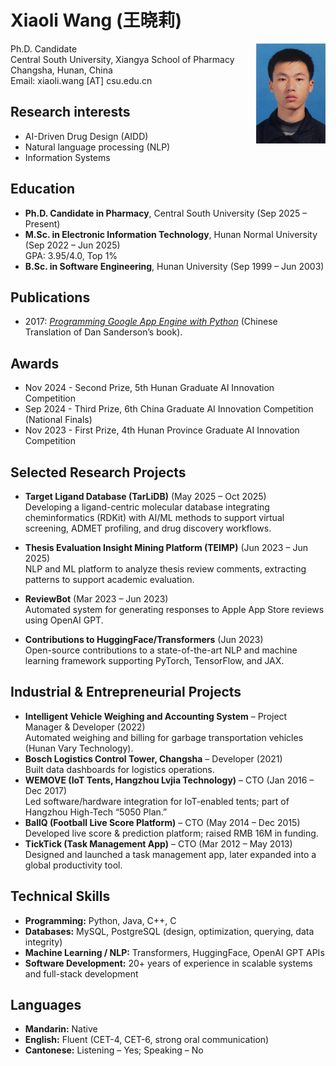 # Xiaoli Wang (王晓莉)

<img align="right" height="160" src="photos/xiaoli.jpg">

Ph.D. Candidate\
Central South University, Xiangya School of Pharmacy\
Changsha, Hunan, China\
Email: xiaoli.wang [AT] csu.edu.cn

## Research interests
- AI-Driven Drug Design (AIDD)
- Natural language processing (NLP)
- Information Systems

## Education  
- **Ph.D. Candidate in Pharmacy**, Central South University (Sep 2025 – Present)
- **M.Sc. in Electronic Information Technology**, Hunan Normal University (Sep 2022 – Jun 2025)\
  GPA: 3.95/4.0, Top 1%
- **B.Sc. in Software Engineering**, Hunan University (Sep 1999 – Jun 2003)

## Publications
- 2017: *[Programming Google App Engine with Python](https://www.amazon.com/Programming-Google-Engine-Python-Infrastructure-ebook/dp/B010GNIV88)* (Chinese Translation of Dan Sanderson’s book).

## Awards
- Nov 2024 - Second Prize, 5th Hunan Graduate AI Innovation Competition 
- Sep 2024 - Third Prize, 6th China Graduate AI Innovation Competition (National Finals)
- Nov 2023 - First Prize, 4th Hunan Province Graduate AI Innovation Competition

## Selected Research Projects
- **Target Ligand Database (TarLiDB)** (May 2025 – Oct 2025)\
Developing a ligand-centric molecular database integrating cheminformatics (RDKit) with AI/ML methods to support virtual screening, ADMET profiling, and drug discovery workflows.

- **Thesis Evaluation Insight Mining Platform (TEIMP)** (Jun 2023 – Jun 2025)\
NLP and ML platform to analyze thesis review comments, extracting patterns to support academic evaluation.

- **ReviewBot** (Mar 2023 – Jun 2023)\
Automated system for generating responses to Apple App Store reviews using OpenAI GPT.

- **Contributions to HuggingFace/Transformers** (Jun 2023)\
Open-source contributions to a state-of-the-art NLP and machine learning framework supporting PyTorch, TensorFlow, and JAX.  

## Industrial & Entrepreneurial Projects
- **Intelligent Vehicle Weighing and Accounting System** – Project Manager & Developer (2022)\
Automated weighing and billing for garbage transportation vehicles (Hunan Vary Technology).
- **Bosch Logistics Control Tower, Changsha** – Developer (2021)\
Built data dashboards for logistics operations.
- **WEMOVE (IoT Tents, Hangzhou Lvjia Technology)** – CTO (Jan 2016 – Dec 2017)\
Led software/hardware integration for IoT-enabled tents; part of Hangzhou High-Tech “5050 Plan.”
- **BallQ (Football Live Score Platform)** – CTO (May 2014 – Dec 2015)\
Developed live score & prediction platform; raised RMB 16M in funding.
- **TickTick (Task Management App)** – CTO (Mar 2012 – May 2013)\
Designed and launched a task management app, later expanded into a global productivity tool.

## Technical Skills  
- **Programming:** Python, Java, C++, C
- **Databases:** MySQL, PostgreSQL (design, optimization, querying, data integrity)
- **Machine Learning / NLP:** Transformers, HuggingFace, OpenAI GPT APIs
- **Software Development:** 20+ years of experience in scalable systems and full-stack development

## Languages  
- **Mandarin:** Native  
- **English:** Fluent (CET-4, CET-6, strong oral communication)  
- **Cantonese:** Listening – Yes; Speaking – No  
